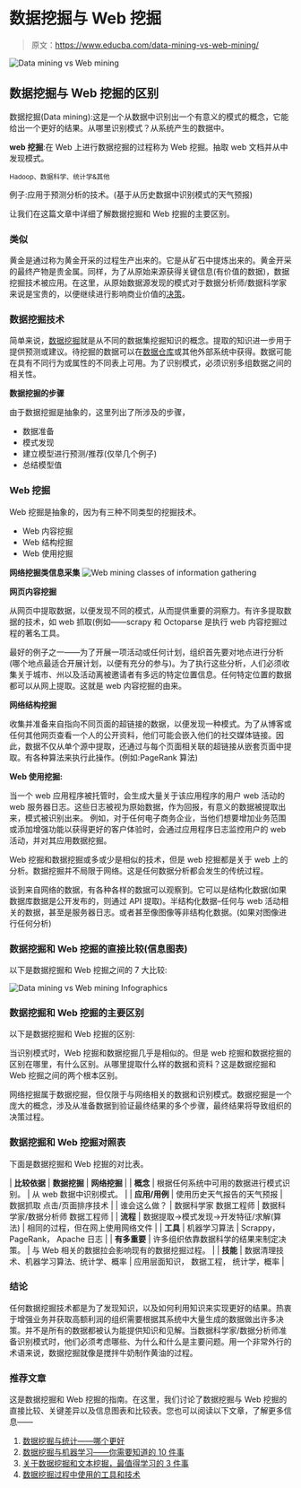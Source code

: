 # 数据挖掘与 Web 挖掘

> 原文：<https://www.educba.com/data-mining-vs-web-mining/>

![Data mining vs Web mining](img/35395a757a797e32a3b255950594ae2b.png)



## 数据挖掘与 Web 挖掘的区别

数据挖掘(Data mining):这是一个从数据中识别出一个有意义的模式的概念，它能给出一个更好的结果。从哪里识别模式？从系统产生的数据中。

**web 挖掘**:在 Web 上进行数据挖掘的过程称为 Web 挖掘。抽取 web 文档并从中发现模式。

<small>Hadoop、数据科学、统计学&其他</small>

例子:应用于预测分析的技术。(基于从历史数据中识别模式的天气预报)

让我们在这篇文章中详细了解数据挖掘和 Web 挖掘的主要区别。

### 类似

黄金是通过称为黄金开采的过程生产出来的。它是从矿石中提炼出来的。黄金开采的最终产物是贵金属。同样，为了从原始来源获得关键信息(有价值的数据)，数据挖掘技术被应用。在这里，从原始数据源发现的模式对于数据分析师/数据科学家来说是宝贵的，以便继续进行影响商业价值的[决策](https://www.educba.com/career-making-decisions/)。

### 数据挖掘技术

简单来说，[数据挖掘](https://www.educba.com/what-is-data-mining/)就是从不同的数据集挖掘知识的概念。提取的知识进一步用于提供预测或建议。待挖掘的数据可以在[数据仓库](https://www.educba.com/10-popular-data-warehouse-tools/)或其他外部系统中获得。数据可能在具有不同行为或属性的不同表上可用。为了识别模式，必须识别多组数据之间的相关性。

**数据挖掘的步骤**

由于数据挖掘是抽象的，这里列出了所涉及的步骤，

*   数据准备
*   模式发现
*   建立模型进行预测/推荐(仅举几个例子)
*   总结模型值

### Web 挖掘

Web 挖掘是抽象的，因为有三种不同类型的挖掘技术。

*   Web 内容挖掘
*   Web 结构挖掘
*   Web 使用挖掘

**网络挖掘类信息采集** ![Web mining classes of information gathering](img/d24b5933f75840e0ab8a925b13adca7c.png)



**网页内容挖掘**

从网页中提取数据，以便发现不同的模式，从而提供重要的洞察力。有许多提取数据的技术，如 web 抓取(例如——scrapy 和 Octoparse 是执行 web 内容挖掘过程的著名工具。

最好的例子之一——为了开展一项活动或任何计划，组织首先要对地点进行分析(哪个地点最适合开展计划，以便有充分的参与)。为了执行这些分析，人们必须收集关于城市、州以及活动离被邀请者有多远的特定位置信息。任何特定位置的数据都可以从网上提取。这就是 web 内容挖掘的由来。

**网络结构挖掘**

收集并准备来自指向不同页面的超链接的数据，以便发现一种模式。为了从博客或任何其他网页查看一个人的公开资料，他们可能会嵌入他们的社交媒体链接。因此，数据不仅从单个源中提取，还通过与每个页面相关联的超链接从嵌套页面中提取。有各种算法来执行此操作。(例如:PageRank 算法)

**Web 使用挖掘:**

当一个 web 应用程序被托管时，会生成大量关于该应用程序的用户 web 活动的 web 服务器日志。这些日志被视为原始数据，作为回报，有意义的数据被提取出来，模式被识别出来。
例如，对于任何电子商务企业，当他们想要增加业务范围或添加增强功能以获得更好的客户体验时，会通过应用程序日志监控用户的 web 活动，并对其应用数据挖掘。

Web 挖掘和数据挖掘或多或少是相似的技术，但是 web 挖掘都是关于 web 上的分析。数据挖掘并不局限于网络。这是任何数据分析都会发生的传统过程。

谈到来自网络的数据，有各种各样的数据可以观察到。它可以是结构化数据(如果数据库数据是公开发布的，则通过 API 提取)。半结构化数据–任何与 web 活动相关的数据，甚至是服务器日志。或者甚至像图像等非结构化数据。(如果对图像进行任何分析)

### 数据挖掘和 Web 挖掘的直接比较(信息图表)

以下是数据挖掘和 Web 挖掘之间的 7 大比较:

![Data mining vs Web mining Infographics](img/ffc040b58a7b5291ac58d72e1bcecdec.png)



### 数据挖掘和 Web 挖掘的主要区别

以下是数据挖掘和 Web 挖掘的区别:

当识别模式时，Web 挖掘和数据挖掘几乎是相似的。但是 web 挖掘和数据挖掘的区别在哪里，有什么区别。从哪里提取什么样的数据和资料？这是数据挖掘和 Web 挖掘之间的两个根本区别。

网络挖掘属于数据挖掘，但仅限于与网络相关的数据和识别模式。数据挖掘是一个庞大的概念，涉及从准备数据到验证最终结果的多个步骤，最终结果将导致组织的决策过程。

### 数据挖掘和 Web 挖掘对照表

下面是数据挖掘和 Web 挖掘的对比表。

| **比较依据** | **数据挖掘** | **网络挖掘** |
| **概念** | 根据任何系统中可用的数据进行模式识别。 | 从 web 数据中识别模式。 |
| **应用/用例** | 使用历史天气报告的天气预报 | 数据抓取
点击/页面排序技术 |
| 谁会这么做？ | 数据科学家
数据工程师 | 数据科学家/数据分析师
数据工程师 |
| **流程** | 数据提取->模式发现->开发特征/求解(算法) | 相同的过程，但在网上使用网络文件 |
| **工具** | 机器学习算法 | Scrappy，
PageRank，
Apache 日志 |
| **有多重要** | 许多组织依靠数据科学的结果来制定决策。 | 与 Web 相关的数据拉会影响现有的数据挖掘过程。 |
| **技能** | 数据清理技术、机器学习算法、统计学、概率 | 应用层面知识，
数据工程，
统计学，概率 |

### 结论

任何数据挖掘技术都是为了发现知识，以及如何利用知识来实现更好的结果。热衷于增强业务并获取高额利润的组织需要根据其系统中大量生成的数据做出许多决策。并不是所有的数据都被认为能提供知识和见解。当数据科学家/数据分析师准备识别模式时，他们必须考虑哪些、为什么和什么是主要问题。用一个非常外行的术语来说，数据挖掘就像是搅拌牛奶制作黄油的过程。

### 推荐文章

这是数据挖掘和 Web 挖掘的指南。在这里，我们讨论了数据挖掘与 Web 挖掘的直接比较、关键差异以及信息图表和比较表。您也可以阅读以下文章，了解更多信息——

1.  [数据挖掘与统计——哪个更好](https://www.educba.com/data-mining-vs-statistics/)
2.  [数据挖掘与机器学习——你需要知道的 10 件事](https://www.educba.com/data-mining-vs-machine-learning/)
3.  [关于数据挖掘和文本挖掘，最值得学习的 3 件事](https://www.educba.com/data-mining-vs-text-mining/)
4.  [数据挖掘过程中使用的工具和技术](https://www.educba.com/data-mining-process/)





